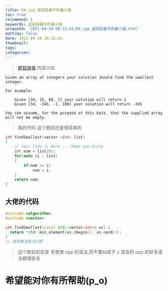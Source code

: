 ```yaml
---
title: 04_cpp_返回容器中的最小值
toc: true
recommend: 1
keywords: 返回容器中的最小值
uniqueId: '2021-04-24 08:12:41/04_cpp_返回容器中的最小值.html'
mathJax: false
date: 2021-04-24 16:12:41
thumbnail:
tags:
categories:
---
```


> [题目链接](https://www.codewars.com/kata/55a2d7ebe362935a210000b2/train/cpp)
> 内容介绍

```text
Given an array of integers your solution should find the smallest integer.

For example:

    Given [34, 15, 88, 2] your solution will return 2
    Given [34, -345, -1, 100] your solution will return -345

You can assume, for the purpose of this kata, that the supplied array will not be empty.
```

<!-- more -->

> 我的代码
> 这个题目还是很简单的

```cpp
int findSmallest(vector <int> list)
{
    // Your Code is Here ... Hope you Enjoy
    int num = list[0];
    for(auto &i : list)
    {
        if(num >= i)
            num = i;
    }
    return num;
}
```

## 大佬的代码

```cpp
#include <algorithm>
#include <vector>

int findSmallest(const std::vector<int>& xs) {
  return *std::min_element(xs.cbegin(), xs.cend());
}
// 使用算法解决问题
```

> 这个题目的启发
> 多使用 cpp 的语法,而不要纠结于 c 语言的
> cpp 的好多语法都很安全

# 希望能对你有所帮助(p_o)
